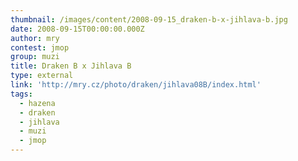 ```yaml
---
thumbnail: /images/content/2008-09-15_draken-b-x-jihlava-b.jpg
date: 2008-09-15T00:00:00.000Z
author: mry
contest: jmop
group: muzi
title: Draken B x Jihlava B
type: external
link: 'http://mry.cz/photo/draken/jihlava08B/index.html'
tags:
  - hazena
  - draken
  - jihlava
  - muzi
  - jmop
---
```

 
